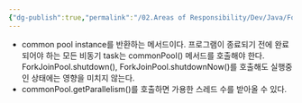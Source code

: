 ```yaml
---
{"dg-publish":true,"permalink":"/02.Areas of Responsibility/Dev/Java/ForkJoinPool.commonPool()/","tags":["dev","java","async","thread","concurrency"],"noteIcon":""}
---
```


- common pool instance를 반환하는 메서드이다. 프로그램이 종료되기 전에 완료되어야 하는 모든 비동기 task는 commonPool() 메서드를 호출해야 한다. ForkJoinPool.shutdown(), ForkJoinPool.shutdownNow()를 호출해도 실행중인 상태에는 영향을 미치지 않는다.
- commonPool.getParallelism()를 호출하면 가용한 스레드 수를 받아올 수 있다.